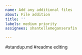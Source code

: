 ```yaml
---
name: Add any additional files
about: File addition
title: ''
labels: medium priority
assignees: shantellemeganserafin

---
```


#standup.md
#readme editing
